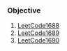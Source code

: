 ### Objective

1. [LeetCode1688](./algorithm/LeetCode1688.kt)
2. [LeetCode1689](./algorithm/LeetCode1689.kt)
3. [LeetCode1690](./algorithm/LeetCode1690.kt)